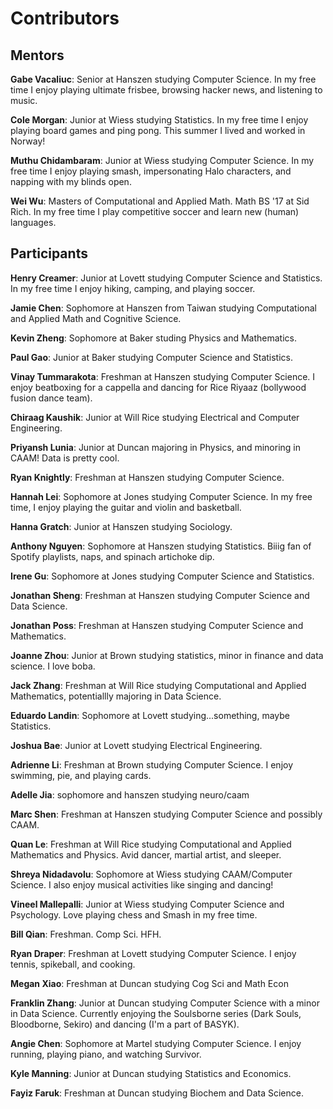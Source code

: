 # Contributors

## Mentors

**Gabe Vacaliuc**: Senior at Hanszen studying Computer Science. In my free time
I enjoy playing ultimate frisbee, browsing hacker news, and listening to music.

**Cole Morgan**: Junior at Wiess studying Statistics. In my free time I enjoy
playing board games and ping pong. This summer I lived and worked in Norway!

**Muthu Chidambaram**: Junior at Wiess studying Computer Science. In my free time I enjoy
playing smash, impersonating Halo characters, and napping with my blinds open. 

**Wei Wu**: Masters of Computational and Applied Math. Math BS '17 at Sid Rich. In my free time I play competitive soccer and learn new (human) languages. 

## Participants

**Henry Creamer**: Junior at Lovett studying Computer Science and Statistics. In my free time I enjoy hiking, camping, and playing soccer.

**Jamie Chen**: Sophomore at Hanszen from Taiwan studying Computational
and Applied Math and Cognitive Science. 

**Kevin Zheng**: Sophomore at Baker studing Physics and Mathematics.

**Paul Gao**: Junior at Baker studying Computer Science and Statistics.

**Vinay Tummarakota**: Freshman at Hanszen studying Computer Science. I enjoy beatboxing for a cappella and dancing for Rice Riyaaz (bollywood fusion dance team). 

**Chiraag Kaushik**: Junior at Will Rice studying Electrical and Computer Engineering.

**Priyansh Lunia**: Junior at Duncan majoring in Physics, and minoring in CAAM! Data is pretty cool. 

**Ryan Knightly**: Freshman at Hanszen studying Computer Science.

**Hannah Lei**: Sophomore at Jones studying Computer Science. In my free time, I enjoy playing the guitar and violin and basketball.

**Hanna Gratch**: Junior at Hanszen studying Sociology.

**Anthony Nguyen**: Sophomore at Hanszen studying Statistics. Biiig fan of Spotify playlists, naps, and spinach artichoke dip.

**Irene Gu**: Sophomore at Jones studying Computer Science and Statistics.

**Jonathan Sheng**: Freshman at Hanszen studying Computer Science and Data Science.

**Jonathan Poss**: Freshman at Hanszen studying Computer Science and Mathematics.

**Joanne Zhou**: Junior at Brown studying statistics, minor in finance and data science. I love boba.

**Jack Zhang**: Freshman at Will Rice studying Computational and Applied Mathematics, potentiallly majoring in Data Science.

**Eduardo Landin**: Sophomore at Lovett studying...something, maybe Statistics.

**Joshua Bae**: Junior at Lovett studying Electrical Engineering.

**Adrienne Li**: Freshman at Brown studying Computer Science. I enjoy swimming, pie, and playing cards.
 
**Adelle Jia**: sophomore and hanszen studying neuro/caam

**Marc Shen**: Freshman at Hanszen studying Computer Science and possibly CAAM.

**Quan Le**: Freshman at Will Rice studying Computational and Applied Mathematics and Physics. Avid dancer, martial artist, and sleeper.

**Shreya Nidadavolu**: Sophomore at Wiess studying CAAM/Computer Science. I also enjoy musical activities like singing and dancing!

**Vineel Mallepalli**: Junior at Wiess studying Computer Science and Psychology. Love playing chess and Smash in my free time.

**Bill Qian**: Freshman. Comp Sci. HFH.

**Ryan Draper**: Freshman at Lovett studying Computer Science. I enjoy tennis, spikeball, and cooking.

**Megan Xiao**: Freshman at Duncan studying Cog Sci and Math Econ

**Franklin Zhang**: Junior at Duncan studying Computer Science with a minor in Data Science. Currently enjoying the Soulsborne series (Dark Souls, Bloodborne, Sekiro) and dancing (I'm a part of BASYK). 

**Angie Chen**: Sophomore at Martel studying Computer Science. I enjoy running, playing piano, and watching Survivor.

**Kyle Manning**: Junior at Duncan studying Statistics and Economics.

**Fayiz Faruk**: Freshman at Duncan studying Biochem and Data Science.
